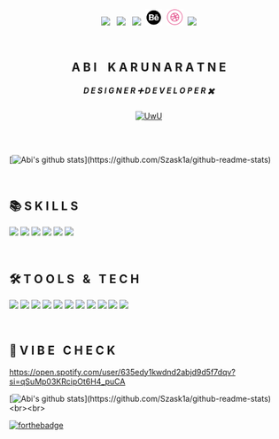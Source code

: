 

<!--
**Szask1a/Szask1a** is a ✨ _special_ ✨ repository because its `README.md` (this file) appears on your GitHub profile.

Here are some ideas to get you started:

- 🔭 I’m currently working on ...
- 🌱 I’m currently learning ...
- 👯 I’m looking to collaborate on ...
- 🤔 I’m looking for help with ...
- 💬 Ask me about ...
- 📫 How to reach me: ...
- 😄 Pronouns: ...
- ⚡ Fun fact: ...
-->

<p align="center"> 
  <a href="https://twitter.com/sask1aaa"><img height="30" src="https://github.com/stephenajulu/WaylonWalker/blob/main/icon/twitter.png?raw=true"></a>&nbsp;&nbsp;
  <a href="https://instagram.com/sundxncekid"><img height="30" src="https://github.com/stephenajulu/WaylonWalker/blob/main/icon/instagram.jpg?raw=true"></a>&nbsp;&nbsp;
  <a href="https://www.linkedin.com/in/abisheaka-karunaratne-4bb0bb1a6/"><img height="30" src="https://github.com/stephenajulu/WaylonWalker/blob/main/icon/linkedin.png?raw=true"></a>&nbsp;
  <a href="https://www.behance.net/saskiaaa"><img height="30" src="https://github.com/Szask1a/portfolio/blob/master/iconfinder_77-behance_104426.svg"></a>&nbsp;
  <a href="https://dribbble.com/ab1sheaka"><img height="30" src="https://github.com/Szask1a/portfolio/blob/master/iconfinder_dribble_313487.svg"></a>&nbsp;
  <a href="https://codepen.io/Sask1a"><img height="30" src="https://blog.codepen.io/wp-content/uploads/2012/06/Button-Fill-Black-Large.png"></a>
</p>
<br>

<div align="center">
  <h2 style="text-align:center">A B I &nbsp;&nbsp; K A R U N A R A T N E</h2>
  <h5 style="text-align:center">D E S I G N E R ➕ D E V E L O P E R ✖️ </h5>
  <p align="center">
    <a href="#">
        <img src="https://img.shields.io/badge/Made_With-Love-informational?style=for-the-badge&logo=heart&logoColor=white&color=C13B3A&labelColor=EA4560&logoWidth=40&logoHeight=20"
            alt="UwU"></a>
  </p>
</div>

<br><br>

[![Abi's github stats](https://github-readme-stats.vercel.app/api?username=Szask1a&theme=material-palenight&show_icons=true&count_private=true?)](https://github.com/Szask1a/github-readme-stats)

<br>

## 📚 S K I L L S

![](https://img.shields.io/badge/Word-Press-informational?style=for-the-badge&logo=wordpress&logoColor=white&color=AD81CE)
![](https://img.shields.io/badge/Web-Development-informational?style=for-the-badge&logo=javascript&logoColor=white&color=AD81CE)
![](https://img.shields.io/badge/Graphic-Design-informational?style=for-the-badge&logo=adobe&logoColor=white&color=AD81CE)
![](https://img.shields.io/badge/3D-Packaging-informational?style=for-the-badge&logo=blender&logoColor=white&color=AD81CE)
![](https://img.shields.io/badge/Android-Development-informational?style=for-the-badge&logo=flutter&logoColor=white&color=AD81CE)
![](https://img.shields.io/badge/UX/UI-Design-informational?style=for-the-badge&logo=adobe&logoColor=white&color=AD81CE)

<br>

## 🛠️ T O O L S &nbsp;  & &nbsp;  T E C H 
  ![](https://img.shields.io/badge/Adobe-Illustrator-informational?style=for-the-badge&logo=adobe&logoColor=white&color=2bbc8a)
  ![](https://img.shields.io/badge/Adobe-Photoshop-informational?style=for-the-badge&logo=adobe&logoColor=white&color=2bbc8a)
  ![](https://img.shields.io/badge/Intellij-Idea-informational?style=for-the-badge&logo=jetbrains&logoColor=white&color=2bbc8a)
  ![](https://img.shields.io/badge/Android-Studio-informational?style=for-the-badge&logo=android&logoColor=white&color=2bbc8a)
  ![](https://img.shields.io/badge/Git-Bash-informational?style=for-the-badge&logo=github&logoColor=white&color=2bbc8a)
  ![](https://img.shields.io/badge/Unity-Engine-informational?style=for-the-badge&logo=unity&logoColor=white&color=2bbc8a)
  ![](https://img.shields.io/badge/Unreal-Engine-informational?style=for-the-badge&logo=unreal-engine&logoColor=white&color=2bbc8a)
  ![](https://img.shields.io/badge/VS-Code-informational?style=for-the-badge&logo=visual-studio&logoColor=white&color=2bbc8a)
  ![](https://img.shields.io/badge/Visual-Studio-informational?style=for-the-badge&logo=visual-studio&logoColor=white&color=2bbc8a)
  ![](https://img.shields.io/badge/Adobe-XD-informational?style=for-the-badge&logo=adobe&logoColor=white&color=2bbc8a)
  ![](https://img.shields.io/badge/3D-Blender-informational?style=for-the-badge&logo=blender&logoColor=white&color=2bbc8a)
  
<br>

## 🎵 V I B E &nbsp; C H E C K

  https://open.spotify.com/user/635edy1kwdnd2abjd9d5f7dqv?si=qSuMp03KRcipOt6H4_puCA
  


[![Abi's github stats](https://github-readme-stats.vercel.app/api/top-langs?username=Szask1a&layout=compact&theme=dracula&show_icons=true&count_private=true?)](https://github.com/Szask1a/github-readme-stats)
<br><br>

[![forthebadge](https://forthebadge.com/images/badges/powered-by-jeffs-keyboard.svg)](https://forthebadge.com)


